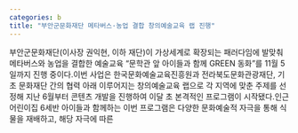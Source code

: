 ```yaml
---
categories: b
title: "부안군문화재단 메타버스·농업 결합 창의예술교육 랩 진행"
---
```

부안군문화재단(이사장 권익현, 이하 재단)이 가상세계로 확장되는 패러다임에 발맞춰 메타버스와 농업을 결합한 예술교육 “문학관 앞 아이들과 함께 GREEN 동화”를 11월 5일까지 진행 중이다.이번 사업은 한국문화예술교육진흥원과 전라북도문화관광재단, 기초 문화재단 간의 협력 아래 이루어지는 창의예술교육 랩으로 각 지역에 맞춘 주제를 선정해 지난 6월부터 콘텐츠 개발을 진행하여 이달 초 본격적인 프로그램이 시작됐다.인근 어린이집 6세반 아이들과 함께하는 이번 프로그램은 다양한 문화예술적 자극을 통해 식물을 재배하고, 해당 자극에 따른